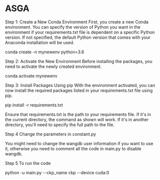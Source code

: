 # ASGA


Step 1: Create a New Conda Environment
First, you create a new Conda environment. You can specify the version of Python you want in the environment if your requirements.txt file is dependent on a specific Python version. If not specified, the default Python version that comes with your Anaconda installation will be used.

conda create -n mynewenv python=3.6

Step 2: Activate the New Environment
Before installing the packages, you need to activate the newly created environment.

conda activate mynewenv

Step 3: Install Packages Using pip
With the environment activated, you can now install the required packages listed in your requirements.txt file using pip.

pip install -r requirements.txt

Ensure that requirements.txt is the path to your requirements file. If it's in the current directory, the command as shown will work. If it's in another directory, you'll need to specify the full path to the file.

Step 4 Change the parameters in constant.py

You might need to change the wangdb user information if you want to use it, otherwise you need to comment all the code in main.py to disable wangdb.

Step 5 To run the code

python -u main.py --ckp_name ckp --device cuda:0 